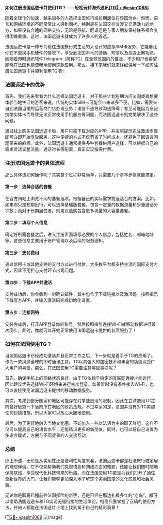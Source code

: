 **如何注册法国远遊卡并使用TG？——轻松玩转海外通讯[[TG💪+ @esim1088](https://t.me/s/esim1088)]**

随着全球化的加速，越来越多的人选择出国旅行或长期居住在异国他乡。然而，语言和网络环境的不同常常让人感到困扰。特别是在法国这样浪漫又充满活力的地方，如果没有合适的网络支持，无论是导航、翻译还是与家人朋友保持联系都会变得困难重重。这时，法国远遊卡就成为了许多人的首选。

法国远遊卡是一种专为前往法国旅行或生活的人设计的虚拟SIM卡服务，它能够让你在不更换手机硬件的情况下，享受到法国本地的通话、短信以及高速上网功能。而随着即时通讯软件Telegram（简称TG）在全球范围内的普及，不少用户也希望能够在法国也能流畅地使用这款应用。那么，接下来我们就来详细讲解一下如何注册法国远遊卡并顺利使用TG吧！

### 法国远遊卡的优势

首先，我们先来看看为什么选择法国远遊卡。对于那些计划短期访问法国或者想要体验当地生活的游客来说，传统的实体SIM卡可能会带来诸多不便。比如，需要亲自到法国当地的运营商门店办理业务；语言不通导致沟通障碍；甚至可能因为忘记携带实体卡而导致无法正常使用手机服务等问题。而法国远遊卡则完美解决了这些问题。

通过线上购买法国远遊卡后，用户只需下载对应的APP，并按照提示完成激活步骤即可立即开始享受服务。这种便捷的方式不仅节省了时间成本，还避免了因语言问题带来的麻烦。此外，法国远遊卡通常提供多种套餐供用户选择，可以根据自己的需求灵活调整流量、通话时长等配置，真正实现按需付费。

### 注册法国远遊卡的具体流程

那么具体该如何操作呢？其实整个过程非常简单，只需要几个基本步骤就能搞定。

#### 第一步：选择合适的套餐
在官方网站上浏览不同的套餐选项，根据自己的实际需求挑选适合的方案。比如，如果你只是短期出行，可以选择基础版套餐，包含一定量的数据流量和少量通话分钟数；而对于长期居住者，则建议选购包含更多流量的大容量套餐。

#### 第二步：填写个人信息
确定好所需套餐之后，进入注册页面填写必要的个人信息，包括姓名、邮箱地址等。这些信息主要用于账户管理以及后续的服务通知。

#### 第三步：支付费用
通过信用卡或其他支持的支付方式进行付款。大多数平台都支持主流的国际支付方式，因此不用担心支付环节出现问题。

#### 第四步：下载APP并激活
支付成功后，你会收到一封确认邮件，其中包含了下载链接以及激活码。按照指示下载官方APP，并输入激活码完成初始化设置。

#### 第五步：连接网络
安装完成后，打开APP登录你的账号，然后按照指引连接Wi-Fi或移动数据进行首次同步。此时，你就可以开始正常使用法国远遊卡提供的各项服务了！

### 如何在法国使用TG？

当法国远遊卡已经成功激活并且正常工作之后，下一步就是着手于TG的应用了。作为一款风靡全球的即时通讯工具，TG以其强大的加密技术和丰富的功能深受广大用户的喜爱。那么，在法国使用TG需要注意哪些事项呢？

首先，确保手机上的网络状态良好。由于TG依赖于稳定的互联网连接才能运行，因此建议优先选择Wi-Fi环境来进行初次登录。如果暂时没有条件接入Wi-Fi，也可以直接使用法国远遊卡提供的移动数据服务。

其次，考虑到部分国家和地区可能存在对某些应用的限制，因此在尝试使用TG之前最好检查一下当前所在地区的政策法规。不过幸运的是，法国并没有对TG实施任何封锁措施，所以大家可以放心大胆地使用。

最后，为了更好地融入当地文化圈，不妨加入一些以法语为主的聊天群组，这样不仅可以提高自己的语言水平，还能结识更多的新朋友。同时，也可以将自己设置为多语言模式，方便与不同背景的人交流互动。

### 总结

综上所述，无论是从实用性还是便利性角度来看，法国远遊卡都是赴法旅行或定居的理想伴侣。它不仅能帮助我们克服语言和网络方面的难题，还能让我们随时随地保持联络，享受现代化科技带来的乐趣。而在法国使用TG更是为我们打开了通往全新世界的大门，让我们能够更加深入地了解这个美丽国度的文化底蕴和社会风貌。

无论你是即将启程前往法国探险的新手，还是已经在那边扎根多年的“老鸟”，都可以借助法国远遊卡和TG实现无缝衔接的生活体验。相信只要掌握了正确的使用方法，任何人都能在法国这片土地上找到属于自己的精彩篇章！

[[TG💪+ @esim1088](https://t.me/s/esim1088) ![Image](https://i.postimg.cc/4NQfJmqS/Snipaste-2025-05-13-00-14-12.png)]